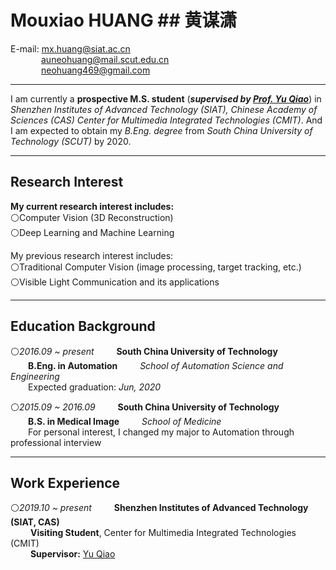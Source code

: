 # **Mouxiao HUANG** ## 黄谋潇
E-mail: mx.huang@siat.ac.cn  
       &ensp;&ensp;&ensp;&ensp;&ensp;&ensp;&ensp;auneohuang@mail.scut.edu.cn  
       &ensp;&ensp;&ensp;&ensp;&ensp;&ensp;&ensp;neohuang469@gmail.com  

---  

I am currently a **prospective M.S. student** (***supervised by [Prof. Yu Qiao](http://mmlab.siat.ac.cn/yuqiao/)***) in *Shenzhen Institutes of Advanced Technology (SIAT), Chinese Academy of Sciences (CAS) Center for Multimedia Integrated Technologies (CMIT)*. And I am expected to obtain my *B.Eng. degree* from *South China University of Technology (SCUT)* by 2020.  

---  

## **Research Interest**
**My current research interest includes:**  
⚪Computer Vision (3D Reconstruction)  
⚪Deep Learning and Machine Learning  
  
My previous research interest includes:  
⚪Traditional Computer Vision (image processing, target tracking, etc.)  
⚪Visible Light Communication and its applications  

---  

## **Education Background**
⚪*2016.09 ~ present* &ensp;&ensp;&ensp;&ensp; **South China University of Technology**  
&ensp;&ensp;&ensp;&ensp;**B.Eng. in Automation** &ensp;&ensp;&ensp;&ensp;  *School of Automation Science and Engineering*  
&ensp;&ensp;&ensp;&ensp;Expected graduation: *Jun, 2020*    

⚪*2015.09 ~ 2016.09* &ensp;&ensp;&ensp;&ensp;  **South China University of Technology**  
&ensp;&ensp;&ensp;&ensp;**B.S. in Medical Image** &ensp;&ensp;&ensp;&ensp;  *School of Medicine*  
&ensp;&ensp;&ensp;&ensp;For personal interest, I changed my major to Automation through professional interview  

---  

## **Work Experience**
⚪*2019.10 ~ present* &ensp;&ensp;&ensp;&ensp; **Shenzhen Institutes of Advanced Technology (SIAT, CAS)**  
&ensp;&ensp;&ensp;&ensp; **Visiting Student**, Center for Multimedia Integrated Technologies (CMIT)  
&ensp;&ensp;&ensp;&ensp; **Supervisor:** [Yu Qiao](http://mmlab.siat.ac.cn/yuqiao/)  
